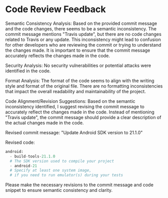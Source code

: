 # Code Review Feedback

Semantic Consistency Analysis:
Based on the provided commit message and the code changes, there seems to be a semantic inconsistency. The commit message mentions "Travis update", but there are no code changes related to Travis or any update. This inconsistency might lead to confusion for other developers who are reviewing the commit or trying to understand the changes made. It is important to ensure that the commit message accurately reflects the changes made in the code.

Security Analysis:
No security vulnerabilities or potential attacks were identified in the code.

Format Analysis:
The format of the code seems to align with the writing style and format of the original file. There are no formatting inconsistencies that impact the overall readability and maintainability of the project.

Code Alignment/Revision Suggestions:
Based on the semantic inconsistency identified, I suggest revising the commit message to accurately reflect the changes made in the code. Instead of mentioning "Travis update", the commit message should provide a clear description of the actual changes made in the code.

Revised commit message: "Update Android SDK version to 21.1.0"

Revised code:
```python
android:
  - build-tools-21.1.0
  # The SDK version used to compile your project
  - android-21
  # Specify at least one system image,
  # if you need to run emulator(s) during your tests
```

Please make the necessary revisions to the commit message and code snippet to ensure semantic consistency and clarity.